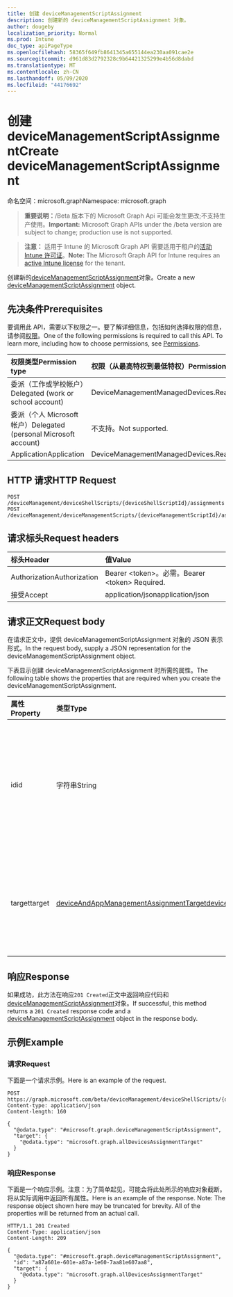 ```yaml
---
title: 创建 deviceManagementScriptAssignment
description: 创建新的 deviceManagementScriptAssignment 对象。
author: dougeby
localization_priority: Normal
ms.prod: Intune
doc_type: apiPageType
ms.openlocfilehash: 58365f649fb8641345a655144ea230aa091cae2e
ms.sourcegitcommit: d961d83d2792328c9b64421325299e4b56d8dabd
ms.translationtype: MT
ms.contentlocale: zh-CN
ms.lasthandoff: 05/09/2020
ms.locfileid: "44176692"
---
```

# <a name="create-devicemanagementscriptassignment"></a><span data-ttu-id="51701-103">创建 deviceManagementScriptAssignment</span><span class="sxs-lookup"><span data-stu-id="51701-103">Create deviceManagementScriptAssignment</span></span>

<span data-ttu-id="51701-104">命名空间：microsoft.graph</span><span class="sxs-lookup"><span data-stu-id="51701-104">Namespace: microsoft.graph</span></span>

> <span data-ttu-id="51701-105">**重要说明：**/Beta 版本下的 Microsoft Graph Api 可能会发生更改;不支持生产使用。</span><span class="sxs-lookup"><span data-stu-id="51701-105">**Important:** Microsoft Graph APIs under the /beta version are subject to change; production use is not supported.</span></span>

> <span data-ttu-id="51701-106">**注意：** 适用于 Intune 的 Microsoft Graph API 需要适用于租户的[活动 Intune 许可证](https://go.microsoft.com/fwlink/?linkid=839381)。</span><span class="sxs-lookup"><span data-stu-id="51701-106">**Note:** The Microsoft Graph API for Intune requires an [active Intune license](https://go.microsoft.com/fwlink/?linkid=839381) for the tenant.</span></span>

<span data-ttu-id="51701-107">创建新的[deviceManagementScriptAssignment](../resources/intune-devices-devicemanagementscriptassignment.md)对象。</span><span class="sxs-lookup"><span data-stu-id="51701-107">Create a new [deviceManagementScriptAssignment](../resources/intune-devices-devicemanagementscriptassignment.md) object.</span></span>

## <a name="prerequisites"></a><span data-ttu-id="51701-108">先决条件</span><span class="sxs-lookup"><span data-stu-id="51701-108">Prerequisites</span></span>
<span data-ttu-id="51701-p101">要调用此 API，需要以下权限之一。要了解详细信息，包括如何选择权限的信息，请参阅[权限](/graph/permissions-reference)。</span><span class="sxs-lookup"><span data-stu-id="51701-p101">One of the following permissions is required to call this API. To learn more, including how to choose permissions, see [Permissions](/graph/permissions-reference).</span></span>

|<span data-ttu-id="51701-111">权限类型</span><span class="sxs-lookup"><span data-stu-id="51701-111">Permission type</span></span>|<span data-ttu-id="51701-112">权限（从最高特权到最低特权）</span><span class="sxs-lookup"><span data-stu-id="51701-112">Permissions (from most to least privileged)</span></span>|
|:---|:---|
|<span data-ttu-id="51701-113">委派（工作或学校帐户）</span><span class="sxs-lookup"><span data-stu-id="51701-113">Delegated (work or school account)</span></span>|<span data-ttu-id="51701-114">DeviceManagementManagedDevices.ReadWrite.All</span><span class="sxs-lookup"><span data-stu-id="51701-114">DeviceManagementManagedDevices.ReadWrite.All</span></span>|
|<span data-ttu-id="51701-115">委派（个人 Microsoft 帐户）</span><span class="sxs-lookup"><span data-stu-id="51701-115">Delegated (personal Microsoft account)</span></span>|<span data-ttu-id="51701-116">不支持。</span><span class="sxs-lookup"><span data-stu-id="51701-116">Not supported.</span></span>|
|<span data-ttu-id="51701-117">Application</span><span class="sxs-lookup"><span data-stu-id="51701-117">Application</span></span>|<span data-ttu-id="51701-118">DeviceManagementManagedDevices.ReadWrite.All</span><span class="sxs-lookup"><span data-stu-id="51701-118">DeviceManagementManagedDevices.ReadWrite.All</span></span>|

## <a name="http-request"></a><span data-ttu-id="51701-119">HTTP 请求</span><span class="sxs-lookup"><span data-stu-id="51701-119">HTTP Request</span></span>
<!-- {
  "blockType": "ignored"
}
-->
``` http
POST /deviceManagement/deviceShellScripts/{deviceShellScriptId}/assignments
POST /deviceManagement/deviceManagementScripts/{deviceManagementScriptId}/assignments
```

## <a name="request-headers"></a><span data-ttu-id="51701-120">请求标头</span><span class="sxs-lookup"><span data-stu-id="51701-120">Request headers</span></span>
|<span data-ttu-id="51701-121">标头</span><span class="sxs-lookup"><span data-stu-id="51701-121">Header</span></span>|<span data-ttu-id="51701-122">值</span><span class="sxs-lookup"><span data-stu-id="51701-122">Value</span></span>|
|:---|:---|
|<span data-ttu-id="51701-123">Authorization</span><span class="sxs-lookup"><span data-stu-id="51701-123">Authorization</span></span>|<span data-ttu-id="51701-124">Bearer &lt;token&gt;。必需。</span><span class="sxs-lookup"><span data-stu-id="51701-124">Bearer &lt;token&gt; Required.</span></span>|
|<span data-ttu-id="51701-125">接受</span><span class="sxs-lookup"><span data-stu-id="51701-125">Accept</span></span>|<span data-ttu-id="51701-126">application/json</span><span class="sxs-lookup"><span data-stu-id="51701-126">application/json</span></span>|

## <a name="request-body"></a><span data-ttu-id="51701-127">请求正文</span><span class="sxs-lookup"><span data-stu-id="51701-127">Request body</span></span>
<span data-ttu-id="51701-128">在请求正文中，提供 deviceManagementScriptAssignment 对象的 JSON 表示形式。</span><span class="sxs-lookup"><span data-stu-id="51701-128">In the request body, supply a JSON representation for the deviceManagementScriptAssignment object.</span></span>

<span data-ttu-id="51701-129">下表显示创建 deviceManagementScriptAssignment 时所需的属性。</span><span class="sxs-lookup"><span data-stu-id="51701-129">The following table shows the properties that are required when you create the deviceManagementScriptAssignment.</span></span>

|<span data-ttu-id="51701-130">属性</span><span class="sxs-lookup"><span data-stu-id="51701-130">Property</span></span>|<span data-ttu-id="51701-131">类型</span><span class="sxs-lookup"><span data-stu-id="51701-131">Type</span></span>|<span data-ttu-id="51701-132">说明</span><span class="sxs-lookup"><span data-stu-id="51701-132">Description</span></span>|
|:---|:---|:---|
|<span data-ttu-id="51701-133">id</span><span class="sxs-lookup"><span data-stu-id="51701-133">id</span></span>|<span data-ttu-id="51701-134">字符串</span><span class="sxs-lookup"><span data-stu-id="51701-134">String</span></span>|<span data-ttu-id="51701-135">Device management script group 分配实体的键。</span><span class="sxs-lookup"><span data-stu-id="51701-135">Key of the device management script group assignment entity.</span></span> <span data-ttu-id="51701-136">此属性是只读的。</span><span class="sxs-lookup"><span data-stu-id="51701-136">This property is read-only.</span></span>|
|<span data-ttu-id="51701-137">target</span><span class="sxs-lookup"><span data-stu-id="51701-137">target</span></span>|[<span data-ttu-id="51701-138">deviceAndAppManagementAssignmentTarget</span><span class="sxs-lookup"><span data-stu-id="51701-138">deviceAndAppManagementAssignmentTarget</span></span>](../resources/intune-shared-deviceandappmanagementassignmenttarget.md)|<span data-ttu-id="51701-139">要作为脚本目标的 Azure Active Directory 组的 Id。</span><span class="sxs-lookup"><span data-stu-id="51701-139">The Id of the Azure Active Directory group we are targeting the script to.</span></span>|



## <a name="response"></a><span data-ttu-id="51701-140">响应</span><span class="sxs-lookup"><span data-stu-id="51701-140">Response</span></span>
<span data-ttu-id="51701-141">如果成功，此方法在响应`201 Created`正文中返回响应代码和[deviceManagementScriptAssignment](../resources/intune-devices-devicemanagementscriptassignment.md)对象。</span><span class="sxs-lookup"><span data-stu-id="51701-141">If successful, this method returns a `201 Created` response code and a [deviceManagementScriptAssignment](../resources/intune-devices-devicemanagementscriptassignment.md) object in the response body.</span></span>

## <a name="example"></a><span data-ttu-id="51701-142">示例</span><span class="sxs-lookup"><span data-stu-id="51701-142">Example</span></span>

### <a name="request"></a><span data-ttu-id="51701-143">请求</span><span class="sxs-lookup"><span data-stu-id="51701-143">Request</span></span>
<span data-ttu-id="51701-144">下面是一个请求示例。</span><span class="sxs-lookup"><span data-stu-id="51701-144">Here is an example of the request.</span></span>
``` http
POST https://graph.microsoft.com/beta/deviceManagement/deviceShellScripts/{deviceShellScriptId}/assignments
Content-type: application/json
Content-length: 160

{
  "@odata.type": "#microsoft.graph.deviceManagementScriptAssignment",
  "target": {
    "@odata.type": "microsoft.graph.allDevicesAssignmentTarget"
  }
}
```

### <a name="response"></a><span data-ttu-id="51701-145">响应</span><span class="sxs-lookup"><span data-stu-id="51701-145">Response</span></span>
<span data-ttu-id="51701-p103">下面是一个响应示例。注意：为了简单起见，可能会将此处所示的响应对象截断。将从实际调用中返回所有属性。</span><span class="sxs-lookup"><span data-stu-id="51701-p103">Here is an example of the response. Note: The response object shown here may be truncated for brevity. All of the properties will be returned from an actual call.</span></span>
``` http
HTTP/1.1 201 Created
Content-Type: application/json
Content-Length: 209

{
  "@odata.type": "#microsoft.graph.deviceManagementScriptAssignment",
  "id": "a87a601e-601e-a87a-1e60-7aa81e607aa8",
  "target": {
    "@odata.type": "microsoft.graph.allDevicesAssignmentTarget"
  }
}
```



